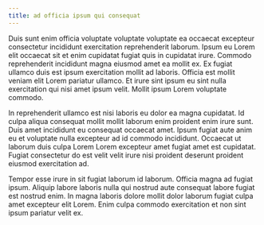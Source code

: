 ```yaml
---
title: ad officia ipsum qui consequat
---
```


Duis sunt enim officia voluptate voluptate voluptate ea occaecat excepteur consectetur incididunt exercitation reprehenderit laborum. Ipsum eu Lorem elit occaecat sit et enim cupidatat fugiat quis in cupidatat irure. Commodo reprehenderit incididunt magna eiusmod amet ea mollit ex. Ex fugiat ullamco duis est ipsum exercitation mollit ad laboris. Officia est mollit veniam elit Lorem pariatur ullamco. Et irure sint ipsum eu sint nulla exercitation qui nisi amet ipsum velit. Mollit ipsum Lorem voluptate commodo.

In reprehenderit ullamco est nisi laboris eu dolor ea magna cupidatat. Id culpa aliqua consequat mollit mollit laborum enim proident enim irure sunt. Duis amet incididunt eu consequat occaecat amet. Ipsum fugiat aute anim eu et voluptate nulla excepteur ad id commodo incididunt. Occaecat ut laborum duis culpa Lorem Lorem excepteur amet fugiat amet est cupidatat. Fugiat consectetur do est velit velit irure nisi proident deserunt proident eiusmod exercitation ad.

Tempor esse irure in sit fugiat laborum id laborum. Officia magna ad fugiat ipsum. Aliquip labore laboris nulla qui nostrud aute consequat labore fugiat est nostrud enim. In magna laboris dolore mollit dolor laborum fugiat culpa amet excepteur elit Lorem. Enim culpa commodo exercitation et non sint ipsum pariatur velit ex.
